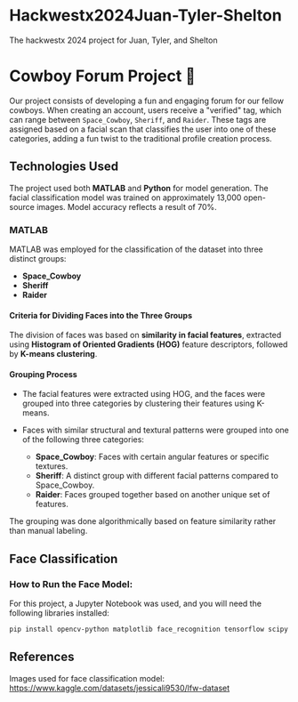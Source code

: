# Hackwestx2024Juan-Tyler-Shelton
 The hackwestx 2024 project for Juan, Tyler, and Shelton

# Cowboy Forum Project 🤠

Our project consists of developing a fun and engaging forum for our fellow cowboys. When creating an account, users receive a "verified" tag, which can range between `Space_Cowboy`, `Sheriff`, and `Raider`. These tags are assigned based on a facial scan that classifies the user into one of these categories, adding a fun twist to the traditional profile creation process.

## Technologies Used

The project used both **MATLAB** and **Python** for model generation. The facial classification model was trained on approximately 13,000 open-source images. Model accuracy reflects a result of 70%.

### MATLAB
MATLAB was employed for the classification of the dataset into three distinct groups:
- **Space_Cowboy**
- **Sheriff**
- **Raider**

#### Criteria for Dividing Faces into the Three Groups

The division of faces was based on **similarity in facial features**, extracted using **Histogram of Oriented Gradients (HOG)** feature descriptors, followed by **K-means clustering**.

#### Grouping Process
- The facial features were extracted using HOG, and the faces were grouped into three categories by clustering their features using K-means.
- Faces with similar structural and textural patterns were grouped into one of the following three categories:

  - **Space_Cowboy**: Faces with certain angular features or specific textures.
  - **Sheriff**: A distinct group with different facial patterns compared to Space_Cowboy.
  - **Raider**: Faces grouped together based on another unique set of features.

The grouping was done algorithmically based on feature similarity rather than manual labeling.

## Face Classification

### How to Run the Face Model:
For this project, a Jupyter Notebook was used, and you will need the following libraries installed:

```bash
pip install opencv-python matplotlib face_recognition tensorflow scipy numpy Pillow h5py
```
## References
Images used for face classification model: https://www.kaggle.com/datasets/jessicali9530/lfw-dataset
